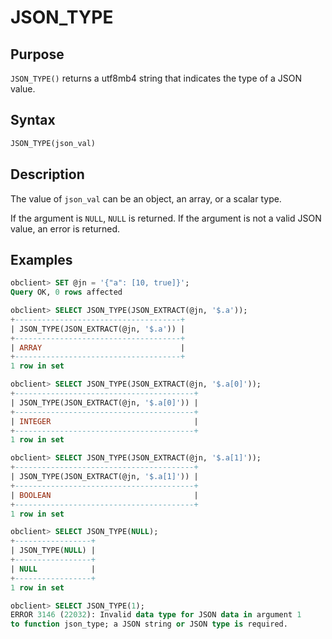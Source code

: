 # JSON_TYPE

## Purpose

`JSON_TYPE()` returns a utf8mb4 string that indicates the type of a JSON value.

## Syntax

```sql
JSON_TYPE(json_val)
```

## Description

The value of `json_val` can be an object, an array, or a scalar type.

If the argument is `NULL`, `NULL` is returned. If the argument is not a valid JSON value, an error is returned.

## Examples

```sql
obclient> SET @jn = '{"a": [10, true]}';
Query OK, 0 rows affected

obclient> SELECT JSON_TYPE(JSON_EXTRACT(@jn, '$.a'));
+-------------------------------------+
| JSON_TYPE(JSON_EXTRACT(@jn, '$.a')) |
+-------------------------------------+
| ARRAY                               |
+-------------------------------------+
1 row in set

obclient> SELECT JSON_TYPE(JSON_EXTRACT(@jn, '$.a[0]'));
+----------------------------------------+
| JSON_TYPE(JSON_EXTRACT(@jn, '$.a[0]')) |
+----------------------------------------+
| INTEGER                                |
+----------------------------------------+
1 row in set

obclient> SELECT JSON_TYPE(JSON_EXTRACT(@jn, '$.a[1]'));
+----------------------------------------+
| JSON_TYPE(JSON_EXTRACT(@jn, '$.a[1]')) |
+----------------------------------------+
| BOOLEAN                                |
+----------------------------------------+
1 row in set

obclient> SELECT JSON_TYPE(NULL);
+-----------------+
| JSON_TYPE(NULL) |
+-----------------+
| NULL            |
+-----------------+
1 row in set

obclient> SELECT JSON_TYPE(1);
ERROR 3146 (22032): Invalid data type for JSON data in argument 1
to function json_type; a JSON string or JSON type is required.
```
